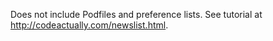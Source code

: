 Does not include Podfiles and preference lists. See tutorial at http://codeactually.com/newslist.html.
